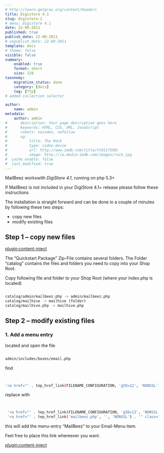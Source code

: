 ```yaml
---
# http://learn.getgrav.org/content/headers
title: Digistore 4.1
slug: digistore-2
# menu: Digistore 4.1
date: 22-09-2011
published: true
publish_date: 22-09-2011
# unpublish_date: 22-09-2011
template: docs
# theme: false
visible: false
summary:
    enabled: true
    format: short
    size: 128
taxonomy:
    migration_status: done
    category: [docs]
    tag: [ftp]
# added collection selector

author:
    name: admin
metadata:
    author: admin
#      description: Your page description goes here
#      keywords: HTML, CSS, XML, JavaScript
#      robots: noindex, nofollow
#      og:
#          title: The Rock
#          type: video.movie
#          url: http://www.imdb.com/title/tt0117500/
#          image: http://ia.media-imdb.com/images/rock.jpg
#  cache_enable: false
#  last_modified: true
---
```


MailBeez workswith *DigiStore 4.1*, running on php 5.3+

If MailBeez is not included in your DigiStore 4.1+ release please follow these instructions

The installation is straight forward and can be done in a couple of minutes by following these two steps:

- copy new files
- modify existing files

## Step 1 – copy new files

[plugin:content-inject](/content_blocks/download_installer)


The “Quickstart Package” Zip-File contains several folders. The Folder “catalog” contains the files and folders you need to copy into your Shop Root.

Copy following file and folder to your Shop Root (where your index.php is located)

```bash

catalog/admin/mailbeez.php -> admin/mailbeez.php  
catalog/mailhive -> mailhive (folder)  
catalog/mailhive.php -> mailhive.php

```

## Step 2 – modify existing files

### 1. Add a menu entry

located and open the file

```bash

admin/includes/boxes/email.php

```

find

```bash


'<a href="' . tep_href_link(FILENAME_CONFIGURATION, 'gID=12', 'NONSSL') . '" class="menuBoxContentLink">' . BOX_CONFIGURATION_EMAIL_OPTIONS . '</a>');


```

replace with


```bash


 '<a href="' . tep_href_link(FILENAME_CONFIGURATION, 'gID=12', 'NONSSL') . '" class="menuBoxContentLink">' . BOX_CONFIGURATION_EMAIL_OPTIONS . '</a>'.
 '<a href="' . tep_href_link('mailbeez.php', '', 'NONSSL') . '" class="menuBoxContentLink">Mail Beez</a>');

```

this will add the menu-entry “MailBeez” to your Email-Menu item.

Feel free to place this link whereever you want.


[plugin:content-inject](/content_blocks/run_installer)
